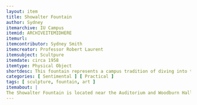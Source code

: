 ```yaml
---
layout: item
title: Showalter Fountain
author: Sydney
itemarchive: IU Campus
itemid: ARCHIVEITEMIDHERE
itemurl:
itemcontributor: Sydney Smith
itemcreator: Professor Robert Laurent
itemsubject: Scultpure
itemdate: circa 1958
itemtype: Physical Object
shortdesc: This fountain represents a campus tradition of diving into the fountain for incoming and graduating students.
categories: [ Sentimental ] [ Practical ]
tags: [ sculpture, fountain, art ]
itemabout: |
The Showalter Fountain is located near the Auditorium and Woodburn Hall. It was desgined by an IU professor, Robert Laurent and was brought to campus in 1958. The scultpure is of the 'Birth of Venus.' When it was first brought to campus, there was a bit of controversy regarding the nudity of the scultped woman.
---
```

